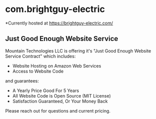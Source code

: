 # com.brightguy-electric
*Currently hosted at https://brightguy-electric.com/

## Just Good Enough Website Service
Mountain Technologies LLC is offering it's "Just Good Enough Website Service Contract" which includes:
- Website Hosting on Amazon Web Services
- Access to Website Code

and guarantees:
- A Yearly Price Good For 5 Years
- All Website Code is Open Source (MIT License)
- Satisfaction Guaranteed, Or Your Money Back

Please reach out for questions and current pricing.
